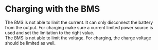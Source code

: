 # Charging with the BMS

The BMS is not able to limit the current. It can only disconnect the battery from the output. For charging make sure a current limited power source is used and set the limitation to the right value.   
The BMS is not able to limit the voltage. For charging, the charge voltage should be limited as well.

